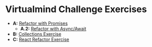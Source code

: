 # Virtualmind Challenge Exercises

- **A:** [Refactor with Promises](https://github.com/aplocatelli/virtualmind/blob/main/refactor-with-promises.js)
  - **A.2:** [Refactor with Async/Await](https://github.com/aplocatelli/virtualmind/blob/main/refactor-with-async-await.js)
- **B:** [Collections Exercise](https://github.com/aplocatelli/virtualmind/blob/main/collections-exercise.js)
- **C:** [React Refactor Exercise]()
